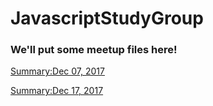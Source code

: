# JavascriptStudyGroup


### We'll put some meetup files here!



[Summary:Dec 07, 2017](https://github.com/MeetUGo/JavascriptStudyGroup/blob/master/Dec-07-2017)

[Summary:Dec 17, 2017](https://github.com/MeetUGo/JavascriptStudyGroup/blob/master/Dec-17-2017)
